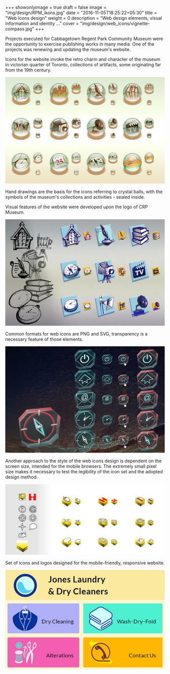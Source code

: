 +++
showonlyimage = true
draft = false
image = "img/design/RPM_ikons.jpg"
date = "2016-11-05T18:25:22+05:30"
title = "Web Icons design"
weight = 0
description = "Web design elements, visual information and identity ..."
cover = "img/design/web_icons/vignette-compass.jpg"
+++

Projects executed for Cabbagetown Regent Park Community Museum were the opportunity to exercise publishing works in many media. One of the projects was renewing and updating the museum's website.
<!--more-->
Icons for the website invoke the retro charm and character of the museum in victorian quarter of Toronto, collections of artifacts, some originating far from the 19th century.

![sample image](/img/design/web_icons/icons_CRP.jpg)

Hand drawings are the basis for the icons referring to crystal balls, with the symbols of the museum's collections and activities - sealed inside.

Visual features of the website were developed upon the logo of CRP Museum.

![sample image](/img/design/web_icons/icons_blue.jpg)

Common formats for web icons are PNG and SVG, transparency is a necessary feature of those elements.

![sample image](/img/design/web_icons/icons_silver.jpg)

Another approach to the style of the web icons design is dependent on the screen size, intended for the mobile browsers. The extremely small pixel size makes it necessary to test the legibility of the icon set and the adopted design method.

![sample image](/img/design/web_icons/info_icons.jpg)

Set of icons and logos designed for the mobile-friendly, responsive website.

![sample image](/img/design/web_icons/Jones_Laundry.jpg)
